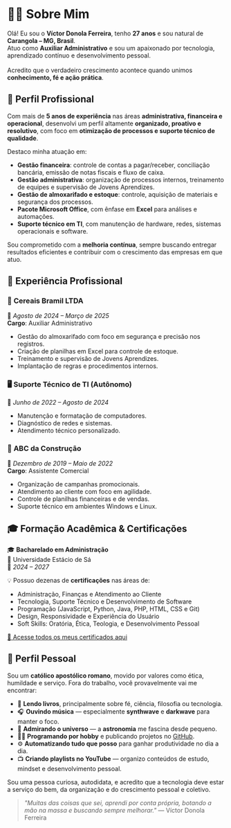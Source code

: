# 👨‍💼 Sobre Mim

Olá! Eu sou o **Víctor Donola Ferreira**, tenho **27 anos** e sou natural de **Carangola – MG, Brasil**.  
Atuo como **Auxiliar Administrativo** e sou um apaixonado por tecnologia, aprendizado contínuo e desenvolvimento pessoal.  
⠀  
Acredito que o verdadeiro crescimento acontece quando unimos **conhecimento, fé e ação prática**.

## 💼 Perfil Profissional

Com mais de **5 anos de experiência** nas áreas **administrativa, financeira e operacional**, desenvolvi um perfil altamente **organizado, proativo e resolutivo**, com foco em **otimização de processos e suporte técnico de qualidade**.

Destaco minha atuação em:

- **Gestão financeira**: controle de contas a pagar/receber, conciliação bancária, emissão de notas fiscais e fluxo de caixa.
- **Gestão administrativa**: organização de processos internos, treinamento de equipes e supervisão de Jovens Aprendizes.
- **Gestão de almoxarifado e estoque**: controle, aquisição de materiais e segurança dos processos.
- **Pacote Microsoft Office**, com ênfase em **Excel** para análises e automações.
- **Suporte técnico em TI**, com manutenção de hardware, redes, sistemas operacionais e software.

Sou comprometido com a **melhoria contínua**, sempre buscando entregar resultados eficientes e contribuir com o crescimento das empresas em que atuo.

## 🧩 Experiência Profissional

### 🏢 **Cereais Bramil LTDA**  
📅 *Agosto de 2024 – Março de 2025*  
**Cargo**: Auxiliar Administrativo  
- Gestão do almoxarifado com foco em segurança e precisão nos registros.
- Criação de planilhas em Excel para controle de estoque.
- Treinamento e supervisão de Jovens Aprendizes.
- Implantação de regras e procedimentos internos.

### 🖥️ **Suporte Técnico de TI (Autônomo)**  
📅 *Junho de 2022 – Agosto de 2024*  
- Manutenção e formatação de computadores.
- Diagnóstico de redes e sistemas.
- Atendimento técnico personalizado.

### 🛒 **ABC da Construção**  
📅 *Dezembro de 2019 – Maio de 2022*  
**Cargo**: Assistente Comercial  
- Organização de campanhas promocionais.
- Atendimento ao cliente com foco em agilidade.
- Controle de planilhas financeiras e de vendas.
- Suporte técnico em ambientes Windows e Linux.

## 🎓 Formação Acadêmica & Certificações

🎓 **Bacharelado em Administração**  
📍 Universidade Estácio de Sá  
📅 *2024 – 2027*

💡 Possuo dezenas de **certificações** nas áreas de:  
- Administração, Finanças e Atendimento ao Cliente  
- Tecnologia, Suporte Técnico e Desenvolvimento de Software  
- Programação (JavaScript, Python, Java, PHP, HTML, CSS e Git)  
- Design, Responsividade e Experiência do Usuário  
- Soft Skills: Oratória, Ética, Teologia, e Desenvolvimento Pessoal

[📂 Acesse todos os meus certificados aqui](https://drive.google.com/drive/folders/1XJA9nqTC68tBnpVQ-fGhQ7g8_SUsmFzm?usp=sharing)

## 🧠 Perfil Pessoal

Sou um **católico apostólico romano**, movido por valores como ética, humildade e serviço. Fora do trabalho, você provavelmente vai me encontrar:

- 📖 **Lendo livros**, principalmente sobre fé, ciência, filosofia ou tecnologia.  
- 🎧 **Ouvindo música** — especialmente **synthwave** e **darkwave** para manter o foco.  
- 🌌 **Admirando o universo** — a **astronomia** me fascina desde pequeno.  
- 👨‍💻 **Programando por hobby** e publicando projetos no [GitHub](https://github.com/vdonoladev).  
- ⚙️ **Automatizando tudo que posso** para ganhar produtividade no dia a dia.  
- 📺 **Criando playlists no YouTube** — organizo conteúdos de estudo, mindset e desenvolvimento pessoal.

Sou uma pessoa curiosa, autodidata, e acredito que a tecnologia deve estar a serviço do bem, da organização e do crescimento pessoal e coletivo.

> _"Muitas das coisas que sei, aprendi por conta própria, botando a mão na massa e buscando sempre melhorar."_ — Víctor Donola Ferreira